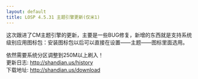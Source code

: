 ```yaml
---
layout: default
title: LOSP 4.5.31 主题引擎更新(仅米1)
---
```

这次跟进了CM主题引擎的更新，主要是一些BUG修复，新增的东西就是支持系统级别应用图标包：安装图标包以后可以直接在设置——主题——图标里面选用。  

<!--more-->

依然需要系统分区调整到250M以上刷入！  
更新日志: <http://shandian.us/history>  
下载地址: <http://shandian.us/download>
